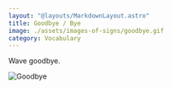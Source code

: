 ```yaml
---
layout: "@layouts/MarkdownLayout.astro"
title: Goodbye / Bye
image: ./assets/images-of-signs/goodbye.gif
category: Vocabulary
---
```


Wave goodbye.

![Goodbye](@signs/goodbye.gif)
